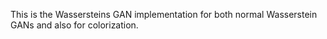 This is the Wassersteins GAN implementation for both normal Wasserstein GANs and also
for colorization. 
